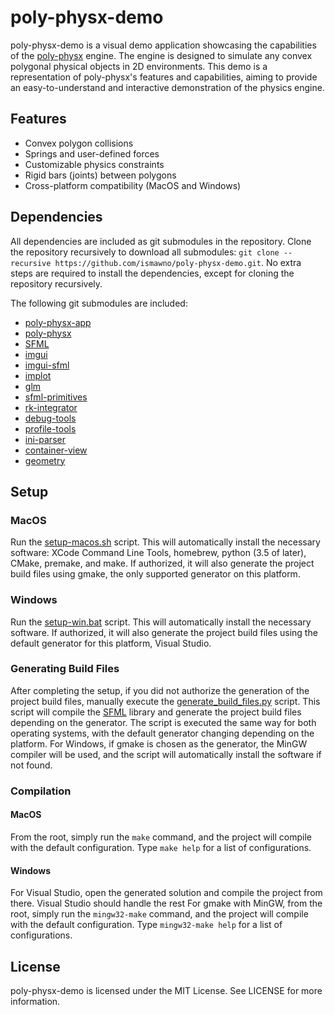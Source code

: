 # poly-physx-demo

poly-physx-demo is a visual demo application showcasing the capabilities of the [poly-physx](https://github.com/ismawno/poly-physx) engine. The engine is designed to simulate any convex polygonal physical objects in 2D environments. This demo is a representation of poly-physx's features and capabilities, aiming to provide an easy-to-understand and interactive demonstration of the physics engine.

## Features

- Convex polygon collisions
- Springs and user-defined forces
- Customizable physics constraints
- Rigid bars (joints) between polygons
- Cross-platform compatibility (MacOS and Windows)

## Dependencies

All dependencies are included as git submodules in the repository. Clone the repository recursively to download all submodules: `git clone --recursive https://github.com/ismawno/poly-physx-demo.git`. No extra steps are required to install the dependencies, except for cloning the repository recursively.

The following git submodules are included:

- [poly-physx-app](https://github.com/ismawno/poly-physx-app)
- [poly-physx](https://github.com/ismawno/poly-physx)
- [SFML](https://github.com/ismawno/SFML)
- [imgui](https://github.com/ismawno/imgui)
- [imgui-sfml](https://github.com/ismawno/imgui-sfml)
- [implot](https://github.com/ismawno/implot)
- [glm](https://github.com/g-truc/glm)
- [sfml-primitives](https://github.com/ismawno/sfml-primitives)
- [rk-integrator](https://github.com/ismawno/rk-integrator)
- [debug-tools](https://github.com/ismawno/debug-tools)
- [profile-tools](https://github.com/ismawno/profile-tools)
- [ini-parser](https://github.com/ismawno/ini-parser)
- [container-view](https://github.com/ismawno/container-view)
- [geometry](https://github.com/ismawno/geometry)

## Setup

### MacOS

Run the [setup-macos.sh](https://github.com/ismawno/poly-physx-demo/blob/dev/scripts/setup-macos.sh) script. This will automatically install the necessary software: XCode Command Line Tools, homebrew, python (3.5 of later), CMake, premake, and make. If authorized, it will also generate the project build files using gmake, the only supported generator on this platform.

### Windows

Run the [setup-win.bat](https://github.com/ismawno/poly-physx-demo/blob/dev/scripts/setup-win.bat) script. This will automatically install the necessary software. If authorized, it will also generate the project build files using the default generator for this platform, Visual Studio.

### Generating Build Files

After completing the setup, if you did not authorize the generation of the project build files, manually execute the [generate_build_files.py](https://github.com/ismawno/poly-physx-demo/blob/dev/scripts/generate_build_files.py) script. This script will compile the [SFML](https://github.com/SFML/SFML) library and generate the project build files depending on the generator. The script is executed the same way for both operating systems, with the default generator changing depending on the platform. For Windows, if gmake is chosen as the generator, the MinGW compiler will be used, and the script will automatically install the software if not found.

### Compilation

#### MacOS

From the root, simply run the `make` command, and the project will compile with the default configuration. Type `make help` for a list of configurations.

#### Windows

For Visual Studio, open the generated solution and compile the project from there. Visual Studio should handle the rest
For gmake with MinGW, from the root, simply run the `mingw32-make` command, and the project will compile with the default configuration. Type `mingw32-make help` for a list of configurations.

## License

poly-physx-demo is licensed under the MIT License. See LICENSE for more information.